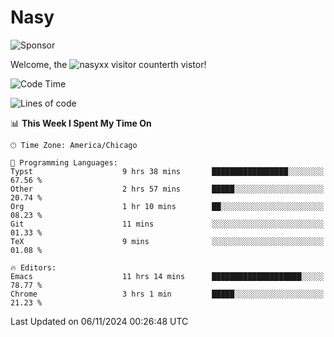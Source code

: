 # Nasy

<!--
<p align="center">
<img height="200" src="https://github-readme-stats.vercel.app/api?username=nasyxx&count_private=true&show_icons=true&theme=dracula&include_all_commits=true"/>
<img height="200" src="https://github-readme-stats.vercel.app/api/top-langs/?username=nasyxx&theme=dracula&hide=html,jupyter+notebook&count_private=true&show_icons=true"/>
</p>

  
----------------
-->

![Sponsor](https://img.shields.io/static/v1.svg?label=Sponsor&message=%E2%9D%A4&logo=GitHub&style=flat&color=pink)
 
Welcome, the ![nasyxx visitor counter](https://count.getloli.com/get/@nasyxx?theme=rule34)th vistor!
 
<!--START_SECTION:waka-->
![Code Time](http://img.shields.io/badge/Code%20Time-4%2C717%20hrs%2042%20mins-blue)

![Lines of code](https://img.shields.io/badge/From%20Hello%20World%20I%27ve%20Written-6.3%20million%20lines%20of%20code-blue)

📊 **This Week I Spent My Time On** 

```text
🕑︎ Time Zone: America/Chicago

💬 Programming Languages: 
Typst                    9 hrs 38 mins       █████████████████░░░░░░░░   67.56 % 
Other                    2 hrs 57 mins       █████░░░░░░░░░░░░░░░░░░░░   20.74 % 
Org                      1 hr 10 mins        ██░░░░░░░░░░░░░░░░░░░░░░░   08.23 % 
Git                      11 mins             ░░░░░░░░░░░░░░░░░░░░░░░░░   01.33 % 
TeX                      9 mins              ░░░░░░░░░░░░░░░░░░░░░░░░░   01.08 % 

🔥 Editors: 
Emacs                    11 hrs 14 mins      ████████████████████░░░░░   78.77 % 
Chrome                   3 hrs 1 min         █████░░░░░░░░░░░░░░░░░░░░   21.23 % 
```


 Last Updated on 06/11/2024 00:26:48 UTC
<!--END_SECTION:waka-->

<!-- ![visitors](https://visitor-badge.laobi.icu/badge?page_id=nasyxx.nasyxx) -->
